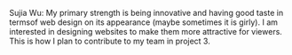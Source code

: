 Sujia Wu: My primary strength is being innovative and having good taste in termsof web design on its appearance (maybe sometimes it is girly). I am interested in designing websites to make them more attractive for viewers. This is how I plan to contribute to my team in project 3.
